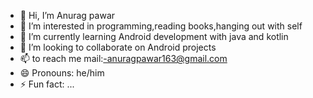 - 👋 Hi, I’m Anurag pawar
- 👀 I’m interested in programming,reading books,hanging out with self
- 🌱 I’m currently learning Android development with java and kotlin
- 💞️ I’m looking to collaborate on Android projects
- 📫 to reach me mail:-anuragpawar163@gmail.com
- 😄 Pronouns: he/him
- ⚡ Fun fact: ...

<!---
Anurag666-dev/Anurag666-dev is a ✨ special ✨ repository because its `README.md` (this file) appears on your GitHub profile.
You can click the Preview link to take a look at your changes.
--->
